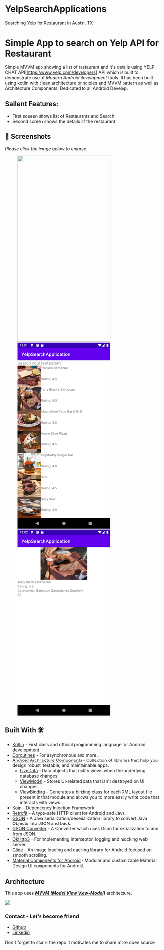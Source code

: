 # YelpSearchApplications
Searching Yelp for Restaurant in Austin, TX
# Simple App to search on Yelp API for Restaurant
Simple MVVM app showing a list of restaurant and it's details using YELP CHAT API[https://www.yelp.com/developers] API which is built to demonstrate use of *Modern Android development* tools. It has been built using kotlin with clean architecture principles and MVVM pattern as well as Architecture Components. Dedicated to all Android Develop.

## Sailent Features:
- First sceeen shows list of Restaurants and Search
- Second screen shows the details of the restaurant

## 📸 Screenshots

*Please click the image below to enlarge.*

<img src="https://github.com/cheetahmail007/YelpChatApp/blob/master/app/src/main/java/com/example/yelpsearchapplication/assets/app_flow.gif" height="600" width="300" hspace="40">
<img src="https://github.com/cheetahmail007/YelpChatApp/blob/master/app/src/main/java/com/example/yelpsearchapplication/assets/Screenshot_20220425_110200.png" height="600" width="300" hspace="40">
<img src="https://github.com/cheetahmail007/YelpChatApp/blob/master/app/src/main/java/com/example/yelpsearchapplication/assets/Screenshot_20220425_110253.png" height="600" width="300" hspace="40">


## Built With 🛠
- [Kotlin](https://kotlinlang.org/) - First class and official programming language for Android development.
- [Coroutines](https://kotlinlang.org/docs/reference/coroutines-overview.html) - For asynchronous and more..
- [Android Architecture Components](https://developer.android.com/topic/libraries/architecture) - Collection of libraries that help you design robust, testable, and maintainable apps.
  - [LiveData](https://developer.android.com/topic/libraries/architecture/livedata) - Data objects that notify views when the underlying database changes.
  - [ViewModel](https://developer.android.com/topic/libraries/architecture/viewmodel) - Stores UI-related data that isn't destroyed on UI changes. 
  - [ViewBinding](https://developer.android.com/topic/libraries/view-binding) - Generates a binding class for each XML layout file present in that module and allows you to more easily write code that interacts with views.
- [Koin](https://insert-koin.io) - Dependency Injection Framework
- [Retrofit](https://square.github.io/retrofit/) - A type-safe HTTP client for Android and Java.
- [GSON](https://github.com/google/gson) - A Java serialization/deserialization library to convert Java Objects into JSON and back.
- [GSON Converter](https://github.com/square/retrofit/tree/master/retrofit-converters/gson) - A Converter which uses Gson for serialization to and from JSON.
- [OkHttp3](https://github.com/square/okhttp) -  For implementing interceptor, logging and mocking web server.
- [Glide](https://github.com/bumptech/glide) - An image loading and caching library for Android focused on smooth scrolling.
- [Material Components for Android](https://github.com/material-components/material-components-android) - Modular and customizable Material Design UI components for Android.

## Architecture
This app uses [***MVVM (Model View View-Model)***](https://developer.android.com/jetpack/docs/guide#recommended-app-arch) architecture.

![](https://developer.android.com/topic/libraries/architecture/images/final-architecture.png)



### Contact - Let's become friend
- [Github](https://github.com/cheetahmail007)
- [Linkedin](https://www.linkedin.com/in/abhishek-pathak-b735018b/)

<p>
Don't forget to star ⭐ the repo it motivates me to share more open source
</p>
